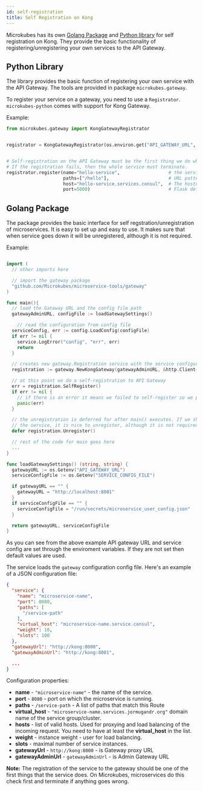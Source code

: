 ```yaml
---
id: self-registration
title: Self Registration on Kong
---
```


Microkubes has its own [Golang Package](https://github.com/Microkubes/microservice-tools/tree/master/gateway) and [Python library](https://github.com/Microkubes/microkubes-python) for self registration on Kong. They provide the basic functionality of registering/unregistering your own services to the API Gateway.

## Python Library

The library provides the basic function of registering your own service with the API Gateway. The tools are provided in package `microkubes.gateway`.

To register your service on a gateway, you need to use a `Registrator`. `microkubes-python` comes with support for Kong Gateway.

Example:

```python
from microkubes.gateway import KongGatewayRegistrator


registrator = KongGatewayRegistrator(os.environ.get("API_GATEWAY_URL", "http://localhost:8001"))  # Use the Kong registrator for Microkubes


# Self-registration on the API Gateway must be the first thing we do when running this service.
# If the registration fails, then the whole service must terminate.
registrator.register(name="hello-service",                  # the service name.
                     paths=["/hello"],                      # URL pattern that Kong will use to redirect requests to out service
                     host="hello-service.services.consul",  # The hostname of the service.
                     port=5000)                             # Flask default port. When redirecting, Kong will call us on this port.

```

## Golang Package

The package provides the basic interface for self regstration/unregistration of microservices. It is easy to set up and easy to use. It makes sure that when service goes down it will be unregistered, although it is not required.

Example:

```go

import (
  // other imports here

  // import the gateway package
  "github.com/Microkubes/microservice-tools/gateway"
)

func main(){
  // load the Gateway URL and the config file path
  gatewayAdminURL, configFile := loadGatewaySettings()

    // read the configuration from config file
  serviceConfig, err := config.LoadConfig(configFile)
  if err != nil {
    service.LogError("config", "err", err)
    return
  }

  // creates new gateway.Registration service with the service configuratipn. We pass the default http client here
  registration := gateway.NewKongGateway(gatewayAdminURL, &http.Client{}, serviceConfig.Service)

  // at this point we do a self-registration to API Gateway
  err = registration.SelfRegister()
  if err != nil {
    // if there is an error it means we failed to self-register so we panic with error
    panic(err)
  }

  // the unregistration is deferred for after main() executes. If we shut down
  // the service, it is nice to unregister, although it is not required.
  defer registration.Unregister()

  // rest of the code for main goes here
  ...
}

func loadGatewaySettings() (string, string) {
  gatewayURL := os.Getenv("API_GATEWAY_URL")
  serviceConfigFile := os.Getenv("SERVICE_CONFIG_FILE")

  if gatewayURL == "" {
    gatewayURL = "http://localhost:8001"
  }
  if serviceConfigFile == "" {
    serviceConfigFile = "/run/secrets/microservice_user_config.json"
  }

  return gatewayURL, serviceConfigFile
}
```

As you can see from the above example API gateway URL and service config are set through the enviroment variables. If they are not set then default values are used.

The service loads the `gateway` configuration config file. Here's an example of a JSON configuration file:

```json
{
  "service": {
    "name": "microservice-name",
    "port": 8080,
    "paths": [
      "/service-path"
    ],
    "virtual_host": "microservice-name.service.consul",
    "weight": 10,
    "slots": 100
  },
  "gatewayUrl": "http://kong:8000",
  "gatewayAdminUrl": "http://kong:8001",

  ...
}
```

Configuration properties:

* **name** - ```"microservice-name"``` - the name of the service.
* **port** - ```8080``` - port on which the microservice is running.
* **paths** - ```/service-path``` - A list of paths that match this Route
* **virtual_host** - ```"microservice-name.services.jormugandr.org"``` domain name of the service group/cluster.
* **hosts** - list of valid hosts. Used for proxying and load balancing of the incoming request. You need to have at least the **virtual_host** in the list.
* **weight** - instance weight - user for load balancing.
* **slots** - maximal number of service instances.
* **gatewayUrl** - ```http://kong:8000``` - is Gateway proxy URL
* **gatewayAdminUrl** - ```gatewayAdminUrl``` - is Admin Gateway URL

**Note:** The registration of the service to the gateway should be one of the first things that the service does. On Microkubes, microservices do this check first and terminate if anything goes wrong.